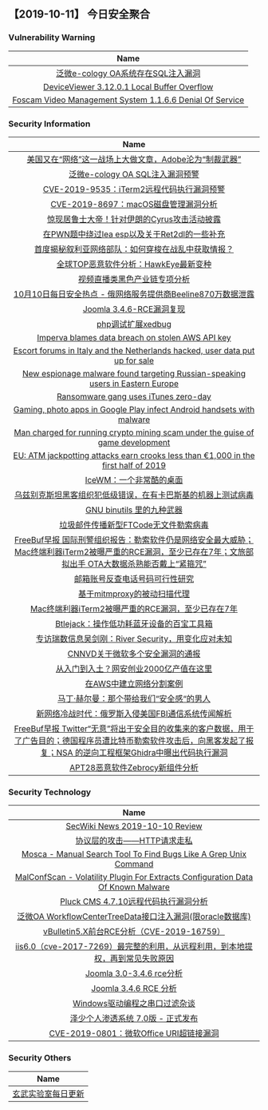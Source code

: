 
 ##   【2019-10-11】 今日安全聚合


###  						       							Vulnerability Warning

|                             Name                             |
| :----------------------------------------------------------: |
|[泛微e-cology OA系统存在SQL注入漏洞](https://www.seebug.org/vuldb/ssvid-98083)|
|[DeviceViewer 3.12.0.1 Local Buffer Overflow](https://cxsecurity.com/issue/WLB-2019100061)|
|[Foscam Video Management System 1.1.6.6 Denial Of Service](https://cxsecurity.com/issue/WLB-2019100060)|

### 						        							Security Information
|                             Name                                    |
| :----------------------------------------------------------: |
|[美国又在“网络”这一战场上大做文章，Adobe沦为“制裁武器”](https://www.anquanke.com/post/id/188289)|
|[泛微e-cology OA SQL注入漏洞预警](https://www.anquanke.com/post/id/188224)|
|[CVE-2019-9535：iTerm2远程代码执行漏洞预警](https://www.anquanke.com/post/id/188220)|
|[CVE-2019-8697：macOS磁盘管理漏洞分析](https://www.anquanke.com/post/id/187901)|
|[惊现居鲁士大帝！针对伊朗的Cyrus攻击活动披露](https://www.anquanke.com/post/id/188194)|
|[在PWN题中绕过lea esp以及关于Ret2dl的一些补充](https://www.anquanke.com/post/id/187875)|
|[首度揭秘叙利亚网络部队：如何穿梭在战乱中获取情报？](https://www.anquanke.com/post/id/188187)|
|[全球TOP恶意软件分析：HawkEye最新变种](https://www.anquanke.com/post/id/188175)|
|[视频直播类黑色产业链专项分析](https://www.anquanke.com/post/id/188213)|
|[10月10日每日安全热点 - 俄网络服务提供商Beeline870万数据泄露](https://www.anquanke.com/post/id/188180)|
|[Joomla 3.4.6-RCE漏洞复现](https://www.secpulse.com/archives/115192.html)|
|[php调试扩展xedbug](https://www.secpulse.com/archives/115172.html)|
|[Imperva blames data breach on stolen AWS API key](https://www.zdnet.com/article/imperva-blames-data-breach-on-stolen-aws-api-key/#ftag=RSSbaffb68)|
|[Escort forums in Italy and the Netherlands hacked, user data put up for sale](https://www.zdnet.com/article/escort-forums-in-italy-and-the-netherlands-hacked-user-data-put-up-for-sale/#ftag=RSSbaffb68)|
|[New espionage malware found targeting Russian-speaking users in Eastern Europe](https://www.zdnet.com/article/new-espionage-malware-found-targeting-russian-speaking-users-in-eastern-europe/#ftag=RSSbaffb68)|
|[Ransomware gang uses iTunes zero-day](https://www.zdnet.com/article/ransomware-gang-uses-itunes-zero-day/#ftag=RSSbaffb68)|
|[Gaming, photo apps in Google Play infect Android handsets with malware](https://www.zdnet.com/article/gaming-photo-apps-in-google-play-infect-android-handsets-with-malware/#ftag=RSSbaffb68)|
|[Man charged for running crypto mining scam under the guise of game development](https://www.zdnet.com/article/man-charged-for-running-crypto-mining-scam-under-the-guise-of-game-development/#ftag=RSSbaffb68)|
|[EU: ATM jackpotting attacks earn crooks less than €1,000 in the first half of 2019](https://www.zdnet.com/article/eu-atm-jackpotting-attacks-earn-crooks-less-than-eur1000-in-the-first-half-of-2019/#ftag=RSSbaffb68)|
|[IceWM：一个非常酷的桌面](https://linux.cn/article-11443-1.html?utm_source=rss&utm_medium=rss)|
|[乌兹别克斯坦黑客组织犯低级错误，在有卡巴斯基的机器上测试病毒](https://linux.cn/article-11442-1.html?utm_source=rss&utm_medium=rss)|
|[GNU binutils 里的九种武器](https://linux.cn/article-11441-1.html?utm_source=rss&utm_medium=rss)|
|[垃圾邮件传播新型FTCode无文件勒索病毒](https://www.freebuf.com/articles/system/215888.html)|
|[FreeBuf早报  国际刑警组织报告：勒索软件仍是网络安全最大威胁；Mac终端利器iTerm2被曝严重的RCE漏洞，至少已存在7年；文旅部拟出手 OTA大数据杀熟能否戴上“紧箍咒”](https://www.freebuf.com/news/216320.html)|
|[邮箱账号反查电话号码可行性研究](https://www.freebuf.com/articles/others-articles/215097.html)|
|[基于mitmproxy的被动扫描代理](https://www.freebuf.com/articles/web/216301.html)|
|[Mac终端利器iTerm2被曝严重的RCE漏洞，至少已存在7年](https://www.freebuf.com/news/216278.html)|
|[Btlejack：操作低功耗蓝牙设备的百宝工具箱](https://www.freebuf.com/sectool/214427.html)|
|[专访瑞数信息吴剑刚：River Security，用变化应对未知](https://www.freebuf.com/articles/people/215986.html)|
|[CNNVD关于微软多个安全漏洞的通报](https://www.freebuf.com/news/216213.html)|
|[从入门到入土？网安创业2000亿产值在这里](https://www.freebuf.com/articles/neopoints/216048.html)|
|[在AWS中建立网络分割案例](https://www.freebuf.com/articles/network/214292.html)|
|[马丁·赫尔曼：那个带给我们“安全感“的男人](https://www.freebuf.com/articles/people/216090.html)|
|[新网络冷战时代：俄罗斯入侵美国FBI通信系统传闻解析](https://www.freebuf.com/news/215149.html)|
|[FreeBuf早报  Twitter“无意”将出于安全目的收集来的客户数据，用于了广告目的；德国程序员遭比特币勒索软件攻击后，向黑客发起了报复；NSA 的逆向工程框架Ghidra中曝出代码执行漏洞](https://www.freebuf.com/news/216176.html)|
|[APT28恶意软件Zebrocy新组件分析](https://www.freebuf.com/articles/network/215358.html)|

### 						        							Security  Technology
|                             Name                                    |
| :----------------------------------------------------------: |
|[SecWiki News 2019-10-10 Review](http://www.sec-wiki.com/?2019-10-10)|
|[协议层的攻击——HTTP请求走私](https://paper.seebug.org/1048/)|
|[Mosca - Manual Search Tool To Find Bugs Like A Grep Unix Command](http://www.kitploit.com/2019/10/mosca-manual-search-tool-to-find-bugs.html)|
|[MalConfScan - Volatility Plugin For Extracts Configuration Data Of Known Malware](http://www.kitploit.com/2019/10/malconfscan-volatility-plugin-for.html)|
|[Pluck CMS 4.7.10远程代码执行漏洞分析](http://xz.aliyun.com/t/6486)|
|[泛微OA WorkflowCenterTreeData接口注入漏洞(限oracle数据库)](http://xz.aliyun.com/t/6531)|
|[vBulletin5.X前台RCE分析（CVE-2019-16759）](http://xz.aliyun.com/t/6495)|
|[iis6.0（cve-2017-7269）最完整的利用，从远程利用，到本地提权，再到常见失败原因](http://xz.aliyun.com/t/6485)|
|[Joomla 3.0-3.4.6 rce分析](http://xz.aliyun.com/t/6521)|
|[Joomla 3.4.6 RCE 分析](http://xz.aliyun.com/t/6522)|
|[Windows驱动编程之串口过滤杂谈](http://xz.aliyun.com/t/6487)|
|[泽少个人渗透系统 7.0版 - 正式发布](http://xz.aliyun.com/t/6494)|
|[CVE-2019-0801：微软Office URI超链接漏洞](http://xz.aliyun.com/t/6484)|

### 						        							Security  Others
|                             Name                                    |
| :----------------------------------------------------------: |
|[玄武实验室每日更新](https://weibo.com/p/1006065582522936/wenzhang?from=page_100606_profile&wvr=6&mod=wenzhangmore)|

